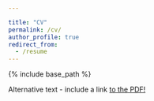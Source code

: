 ```yaml
---

title: "CV"
permalink: /cv/
author_profile: true
redirect_from:
  - /resume
---
```


{% include base_path %}


<object data="/files/AP_Curriculum_Vitae.pdf" type="application/pdf" width="100%" height="100%">
  <p>Alternative text - include a link <a href="/files/AP_Curriculum_Vitae.pdf">to the PDF!</a></p>
</object>
